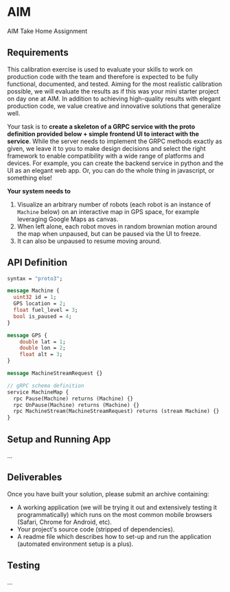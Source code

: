 # AIM
AIM Take Home Assignment

## Requirements

This calibration exercise is used to evaluate your skills to work on production code with the team
and therefore is expected to be fully functional, documented, and tested. Aiming for the most
realistic calibration possible, we will evaluate the results as if this was your mini starter project
on day one at AIM. In addition to achieving high-quality results with elegant production code, we
value creative and innovative solutions that generalize well.

Your task is to **create a skeleton of a GRPC service with the proto definition provided below +
simple frontend UI to interact with the service**. While the server needs to implement the GRPC
methods exactly as given, we leave it to you to make design decisions and select the right
framework to enable compatibility with a wide range of platforms and devices. For example, you
can create the backend service in python and the UI as an elegant web app. Or, you can do the
whole thing in javascript, or something else!

**Your system needs to** 
1. Visualize an arbitrary number of robots (each robot is an instance of `Machine` below) on an interactive map in GPS space, for example leveraging Google Maps as
canvas.
2. When left alone, each robot moves in random brownian motion around the map when unpaused, but can be paused via the UI to freeze.
3. It can also be unpaused to resume moving around.

## API Definition
```proto
syntax = "proto3";

message Machine {
  uint32 id = 1;
  GPS location = 2;
  float fuel_level = 3;
  bool is_paused = 4;
}

message GPS {
    double lat = 1;
    double lon = 2;
    float alt = 3;
}

message MachineStreamRequest {}

// gRPC schema definition
service MachineMap {
  rpc Pause(Machine) returns (Machine) {}
  rpc UnPause(Machine) returns (Machine) {}
  rpc MachineStream(MachineStreamRequest) returns (stream Machine) {}
}
```

## Setup and Running App

...

## Deliverables
Once you have built your solution, please submit an archive containing:
- A working application (we will be trying it out and extensively testing it programmatically) which runs on the most common mobile browsers (Safari, Chrome for Android, etc).
- Your project's source code (stripped of dependencies).
- A readme file which describes how to set-up and run the application (automated
environment setup is a plus).

## Testing

...
